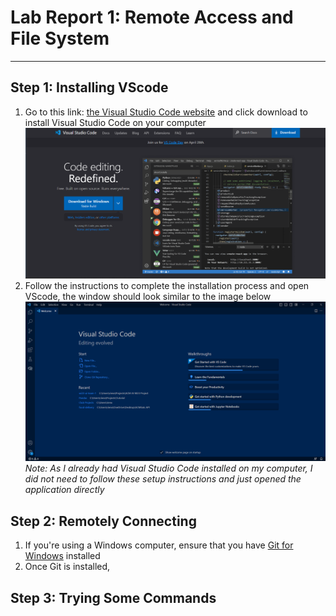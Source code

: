# Lab Report 1: Remote Access and File System
---
## Step 1: Installing VScode
1. Go to this link: [the Visual Studio Code website](https://code.visualstudio.com/) and click download to install Visual Studio Code on your computer
![VSCode Download Screen](VSCodeDownloadSS.png)
2. Follow the instructions to complete the installation process and open VScode, the window should look similar to the image below
![VSCode Welcome Screen](VSCodeSS.png)
*Note: As I already had Visual Studio Code installed on my computer, I did not need to follow these setup instructions and just opened the application directly*
## Step 2: Remotely Connecting
1. If you're using a Windows computer, ensure that you have [Git for Windows](https://gitforwindows.org/) installed
2. Once Git is installed, 
## Step 3: Trying Some Commands
